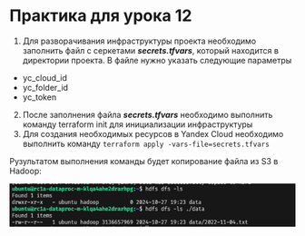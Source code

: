 # Практика для урока 12

1. Для разворачивания инфраструктуры проекта необходимо заполнить файл с серкетами ***secrets.tfvars***, который находится в директории проекта. В файле нужно указать следующие параметры
- yc_cloud_id
- yc_folder_id
- yc_token

2. После заполнения файла ***secrets.tfvars*** необходимо выполнить команду terraform init для инициализации инфраструктуры
3. Для создания необходимых ресурсов в Yandex Cloud необходимо выполнить команду ```terraform apply -vars-file=secrets.tfvars```

Рузультатом выполнения команды будет копирование файла из S3 в Hadoop:

![hdfs dfs -ls](./images/ls.png)